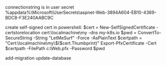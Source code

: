 connectionstring is in user secret
%appdata%\Microsoft\UserSecrets\aspnet-Web-3894A604-EB10-4369-BDC8-F3E240AABC9C

create self-signed cert in powershell:
$cert = New-SelfSignedCertificate -certstorelocation cert:\localmachine\my -dns my-k8s.io
$pwd = ConvertTo-SecureString -String "LetMeSurf" -Force -AsPlainText
$certpath = "Cert:\localmachine\my\$($cert.Thumbprint)"
Export-PfxCertificate -Cert $certpath -FilePath c:\Web.pfx -Password $pwd

add-migration
update-database